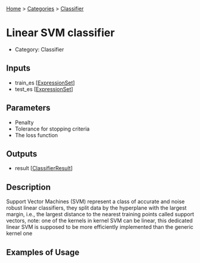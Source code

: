 
[Home](../../../index.html) > [Categories](../../index.html) > [Classifier](index.html)

# Linear SVM classifier

* Category: Classifier

## Inputs

* train_es [[ExpressionSet](../../../data_types.html#expressionset)]
* test_es [[ExpressionSet](../../../data_types.html#expressionset)]

## Parameters

* Penalty
* Tolerance for stopping criteria
* The loss function

## Outputs

* result [[ClassifierResult](../../../data_types.html#classifierresult)]

## Description

  Support Vector Machines (SVM) represent a class of accurate and noise robust linear classifiers, they split data by the hyperplane with the largest margin, i.e., the largest distance to the nearest training points called support vectors, note: one of the kernels in kernel SVM can be linear, this dedicated linear SVM is supposed to be more efficiently implemented than the generic kernel one

## Examples of Usage
        